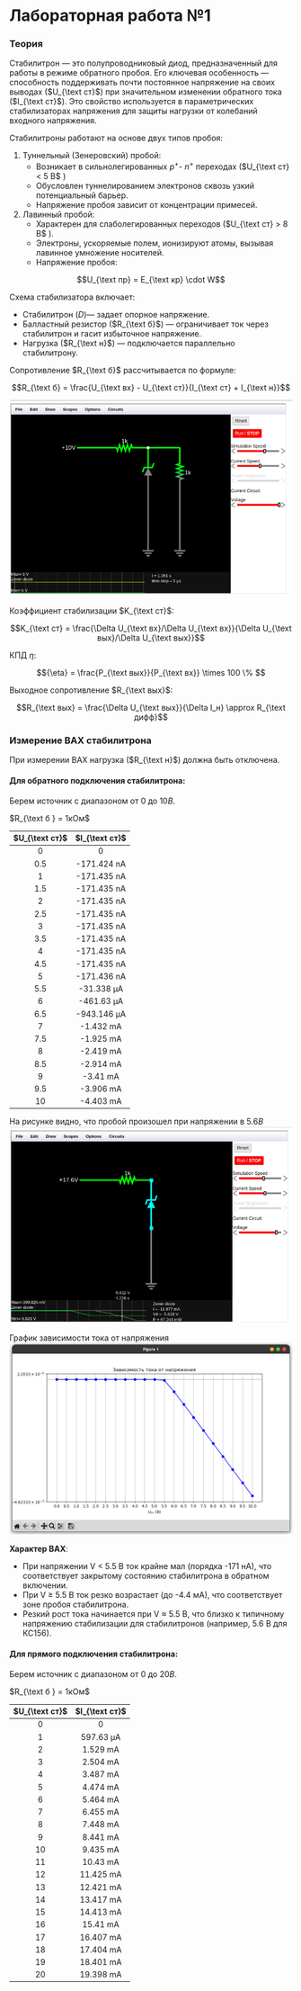 # Лабораторная работа №1

### Теория
Стабилитрон — это полупроводниковый диод, предназначенный для работы в режиме обратного пробоя. Его ключевая особенность — способность поддерживать почти постоянное напряжение на своих выводах ($U_{\text ст}$) при значительном изменении обратного тока ($I_{\text ст}$). Это свойство используется в параметрических стабилизаторах напряжения для защиты нагрузки от колебаний входного напряжения.

Стабилитроны работают на основе двух типов пробоя:
1. Туннельный (Зенеровский) пробой:
    - Возникает в сильнолегированных $p^+$- $n^+$ переходах ($U_{\text ст} < 5 B$ )
    - Обусловлен туннелированием электронов сквозь узкий потенциальный барьер.
    - Напряжение пробоя зависит от концентрации примесей.
2. Лавинный пробой:
    - Характерен для слаболегированных переходов ($U_{\text ст} > 8 B$ ).
    - Электроны, ускоряемые полем, ионизируют атомы, вызывая лавинное умножение носителей.
    - Напряжение пробоя:

$$U_{\text пр} = E_{\text кр} \cdot W$$ 

Схема стабилизатора включает:
- Стабилитрон (_D_)— задает опорное напряжение.
- Балластный резистор ($R_{\text б}$) — ограничивает ток через стабилитрон и гасит избыточное напряжение.
- Нагрузка ($R_{\text н}$) — подключается параллельно стабилитрону.

Сопротивление $R_{\text б}$ рассчитывается по формуле:

$$R_{\text б} = \frac{U_{\text вх} - U_{\text ст}}{I_{\text ст} + I_{\text н}}$$

![Photo 1](pictures/1.png)

Коэффициент стабилизации $K_{\text ст}$:

$$K_{\text ст} = \frac{\Delta U_{\text вх}/\Delta U_{\text вх}}{\Delta U_{\text вых}/\Delta U_{\text вых}}$$

КПД ${\eta}$:

$${\eta} = \frac{P_{\text вых}}{P_{\text вх}} \times 100 \% $$

Выходное сопротивление $R_{\text вых}$:

$$R_{\text вых} = \frac{\Delta U_{\text вых}}{\Delta I_н} \approx R_{\text дифф}$$ 

### Измерение ВАХ стабилитрона

При измерении ВАХ нагрузка ($R_{\text н}$) должна быть отключена.

#### Для обратного подключения стабилитрона:
Берем источник с диапазоном от $0$ до $10B$.

$R_{\text б } = 1кОм$

| $U_{\text ст}$ | $I_{\text ст}$ |
| :------------: | :------------: |
|       0        |       0        |
|      0.5       |  -171.424 nA   |
|       1        |  -171.435 nA   |
|      1.5       |  -171.435 nA   |
|       2        |  -171.435 nA   |
|      2.5       |  -171.435 nA   |
|       3        |  -171.435 nA   |
|      3.5       |  -171.435 nA   |
|       4        |  -171.435 nA   |
|      4.5       |  -171.435 nA   |
|       5        |  -171.436 nA   |
|      5.5       |   -31.338 μA   |
|       6        |   -461.63 μA   |
|      6.5       |  -943.146 μA   |
|       7        |   -1.432 mA    |
|      7.5       |   -1.925 mA    |
|       8        |   -2.419 mA    |
|      8.5       |   -2.914 mA    |
|       9        |    -3.41 mA    |
|      9.5       |   -3.906 mA    |
|       10       |   -4.403 mA    |

На рисунке видно, что пробой произошел при напряжении в $5.6В$
![Photo 2](pictures/2.png)

График зависимости тока от напряжения
![Photo 3](pictures/3.png)

**Характер ВАХ**:
- При напряжении V < 5.5 В ток крайне мал (порядка -171 нА), что соответствует закрытому состоянию стабилитрона в обратном включении.
- При V ≥ 5.5 В ток резко возрастает (до -4.4 мА), что соответствует зоне пробоя стабилитрона.
- Резкий рост тока начинается при V ≈ 5.5 В, что близко к типичному напряжению стабилизации для стабилитронов (например, 5.6 В для КС156).

#### Для прямого подключения стабилитрона:
Берем источник с диапазоном от $0$ до $20B$.

$R_{\text б } = 1кОм$


| $U_{\text ст}$ | $I_{\text ст}$ |
| :------------: | :------------: |
|       0        |       0        |
|       1        |   597.63 μA    |
|       2        |    1.529 mA    |
|       3        |    2.504 mA    |
|       4        |    3.487 mA    |
|       5        |    4.474 mA    |
|       6        |    5.464 mA    |
|       7        |    6.455 mA    |
|       8        |    7.448 mA    |
|       9        |    8.441 mA    |
|       10       |    9.435 mA    |
|       11       |    10.43 mA    |
|       12       |   11.425 mA    |
|       13       |   12.421 mA    |
|       14       |   13.417 mA    |
|       15       |   14.413 mA    |
|       16       |    15.41 mA    |
|       17       |   16.407 mA    |
|       18       |   17.404 mA    |
|       19       |   18.401 mA    |
|       20       |   19.398 mA    |
<!-- $$ R_{\text{дифф}} = \frac{\Delta U}{\Delta I} = \frac{U_2 - U_1}{I_2 - I_1} = 46 \Omega $$ -->


